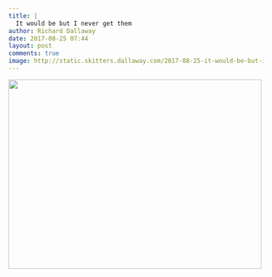 ```yaml
---
title: |
  It would be but I never get them
author: Richard Dallaway
date: 2017-08-25 07:44
layout: post
comments: true
image: http://static.skitters.dallaway.com/2017-08-25-it-would-be-but-i-never-get-them-thumb-1-IMG-3054.JPG
---
```


<div>
        <a href="http://static.skitters.dallaway.com/2017-08-25-it-would-be-but-i-never-get-them-fullsize-1-IMG-3054.JPG">
          <img src="http://static.skitters.dallaway.com/2017-08-25-it-would-be-but-i-never-get-them-thumb-1-IMG-3054.JPG" width="500" height="375"/>
        </a>
      </div>


  
      